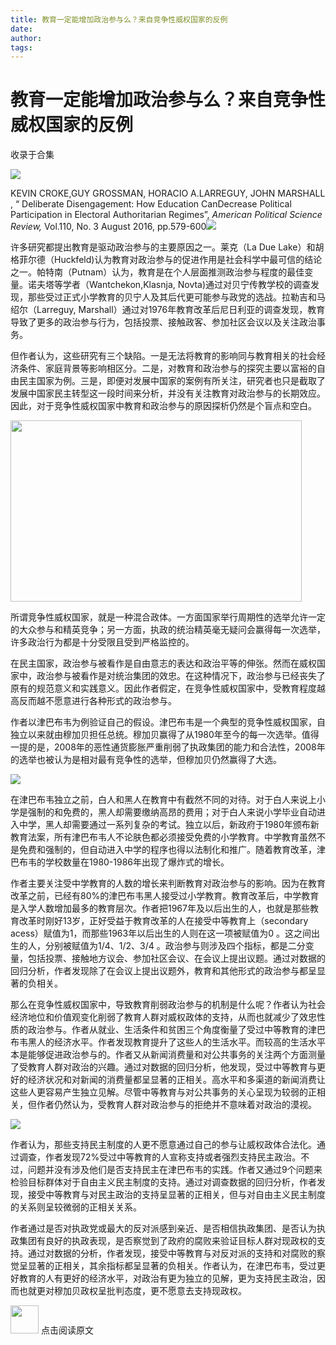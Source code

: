 ```yaml
---
title: 教育一定能增加政治参与么？来自竞争性威权国家的反例
date: 
author: 
tags: 
---
```

# 教育一定能增加政治参与么？来自竞争性威权国家的反例


收录于合集

<img src='/images/674/2.gif' width='auto' />  

KEVIN CROKE,GUY GROSSMAN, HORACIO A.LARREGUY, JOHN MARSHALL , “ Deliberate
Disengagement: How Education CanDecrease Political Participation in Electoral
Authoritarian Regimes”, _American Political Science Review,_ Vol.110, No. 3
August 2016, pp.579-600<img src='/images/674/3.gif' width='auto' />

许多研究都提出教育是驱动政治参与的主要原因之一。莱克（La Due
Lake）和胡格菲尔德（Huckfeld)认为教育对政治参与的促进作用是社会科学中最可信的结论之一。帕特南（Putnam）认为，教育是在个人层面推测政治参与程度的最佳变量。诺夫塔等学者（Wantchekon,Klasnja,
Novta)通过对贝宁传教学校的调查发现，那些受过正式小学教育的贝宁人及其后代更可能参与政党的选战。拉勒吉和马绍尔（Larreguy,
Marshall）通过对1976年教育改革后尼日利亚的调查发现，教育导致了更多的政治参与行为，包括投票、接触政客、参加社区会议以及关注政治事务。

但作者认为，这些研究有三个缺陷。一是无法将教育的影响同与教育相关的社会经济条件、家庭背景等影响相区分。二是，对教育和政治参与的探究主要以富裕的自由民主国家为例。三是，即便对发展中国家的案例有所关注，研究者也只是截取了发展中国家民主转型这一段时间来分析，并没有关注教育对政治参与的长期效应。因此，对于竞争性威权国家中教育和政治参与的原因探析仍然是个盲点和空白。

<img src='/images/674/4.jpeg' width='466.37426900585' height='290' />  

所谓竞争性威权国家，就是一种混合政体。一方面国家举行周期性的选举允许一定的大众参与和精英竞争；另一方面，执政的统治精英毫无疑问会赢得每一次选举，许多政治行为都是十分受限且受到严格监控的。

在民主国家，政治参与被看作是自由意志的表达和政治平等的伸张。然而在威权国家中，政治参与被看作是对统治集团的效忠。在这种情况下，政治参与已经丧失了原有的规范意义和实践意义。因此作者假定，在竞争性威权国家中，受教育程度越高反而越不愿意进行各种形式的政治参与。

作者以津巴布韦为例验证自己的假设。津巴布韦是一个典型的竞争性威权国家，自独立以来就由穆加贝担任总统。穆加贝赢得了从1980年至今的每一次选举。值得一提的是，2008年的恶性通货膨胀严重削弱了执政集团的能力和合法性，2008年的选举也被认为是相对最有竞争性的选举，但穆加贝仍然赢得了大选。

![](/images/674/5.jpeg)

  

在津巴布韦独立之前，白人和黑人在教育中有截然不同的对待。对于白人来说上小学是强制的和免费的，黑人却需要缴纳高昂的费用；对于白人来说小学毕业自动进入中学，黑人却需要通过一系列复杂的考试。独立以后，新政府于1980年颁布新教育法案，所有津巴布韦人不论肤色都必须接受免费的小学教育。中学教育虽然不是免费和强制的，但自动进入中学的程序也得以法制化和推广。随着教育改革，津巴布韦的学校数量在1980-1986年出现了爆炸式的增长。

作者主要关注受中学教育的人数的增长来判断教育对政治参与的影响。因为在教育改革之前，已经有80%的津巴布韦黑人接受过小学教育。教育改革后，中学教育是入学人数增加最多的教育层次。作者把1967年及以后出生的人，也就是那些教育改革时刚好13岁，正好受益于教育改革的人在接受中等教育上（secondary
acess）赋值为1，而那些1963年以后出生的人则在这一项被赋值为0 。这之间出生的人，分别被赋值为1/4、1/2、3/4
。政治参与则涉及四个指标，都是二分变量，包括投票、接触地方议会、参加社区会议、在会议上提出议题。通过对数据的回归分析，作者发现除了在会议上提出议题外，教育和其他形式的政治参与都呈显著的负相关。

那么在竞争性威权国家中，导致教育削弱政治参与的机制是什么呢？作者认为社会经济地位和价值观变化削弱了教育人群对威权政体的支持，从而也就减少了效忠性质的政治参与。作者从就业、生活条件和贫困三个角度衡量了受过中等教育的津巴布韦黑人的经济水平。作者发现教育提升了这些人的生活水平。而较高的生活水平本是能够促进政治参与的。作者又从新闻消费量和对公共事务的关注两个方面测量了受教育人群对政治的兴趣。通过对数据的回归分析，他发现，受过中等教育与更好的经济状况和对新闻的消费量都呈显著的正相关。高水平和多渠道的新闻消费让这些人更容易产生独立见解。尽管中等教育与对公共事务的关心呈现为较弱的正相关，但作者仍然认为，受教育人群对政治参与的拒绝并不意味着对政治的漠视。

![](/images/674/6.jpeg)

作者认为，那些支持民主制度的人更不愿意通过自己的参与让威权政体合法化。通过调查，作者发现72%受过中等教育的人宣称支持或者强烈支持民主政治。不过，问题并没有涉及他们是否支持民主在津巴布韦的实践。作者又通过9个问题来检验目标群体对于自由主义民主制度的支持。通过对调查数据的回归分析，作者发现，接受中等教育与对民主政治的支持呈显著的正相关，但与对自由主义民主制度的关系则呈较微弱的正相关关系。

作者通过是否对执政党或最大的反对派感到亲近、是否相信执政集团、是否认为执政集团有良好的执政表现，是否察觉到了政府的腐败来验证目标人群对现政权的支持。通过对数据的分析，作者发现，接受中等教育与对反对派的支持和对腐败的察觉呈显著的正相关，其余指标都呈显著的负相关。作者认为，在津巴布韦，受过更好教育的人有更好的经济水平，对政治有更为独立的见解，更为支持民主政治，因而也就更对穆加贝政权呈批判态度，更不愿意去支持现政权。

<img src='/images/674/7.gif' width='45px' height='' /> 点击阅读原文

